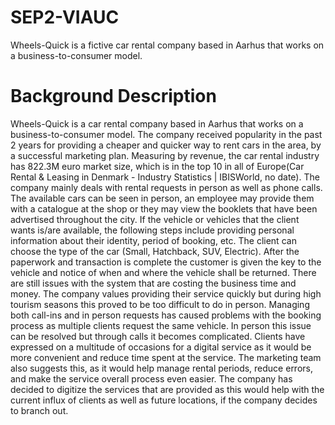 # SEP2-VIAUC
Wheels-Quick is a fictive car rental company based in Aarhus that works on a business-to-consumer model. 

# Background Description

Wheels-Quick is a car rental company based in Aarhus that works on a business-to-consumer model. The company received popularity in the past 2 years for providing a cheaper and quicker way to rent cars in the area, by a successful marketing plan. Measuring by revenue, the car rental industry has 822.3M euro market size, which is in the top 10 in all of Europe(Car Rental & Leasing in Denmark - Industry Statistics | IBISWorld, no date).
The company mainly deals with rental requests in person as well as phone calls. The available cars can be seen in person, an employee may provide them with a catalogue at the shop or they may view the booklets that have been advertised throughout the city. If the vehicle or vehicles that the client wants is/are available, the following steps include providing personal information about their identity, period of booking, etc. The client can choose the type of the car (Small, Hatchback, SUV, Electric). After the paperwork and transaction is complete the customer is given the key to the vehicle and notice of when and where the vehicle shall be returned.
There are still issues with the system that are costing the business time and money. The company values providing their service quickly but during high tourism seasons this proved to be too difficult to do in person. Managing both call-ins and in person requests has caused problems with the booking process as multiple clients request the same vehicle. In person this issue can be resolved but through calls it becomes complicated. Clients have expressed on a multitude of occasions for a digital service as it would be more convenient and reduce time spent at the service. The marketing team also suggests this, as it would help manage rental periods, reduce errors, and make the service overall process even easier.
The company has decided to digitize the services that are provided as this would help with the current influx of clients as well as future locations, if the company decides to branch out.
